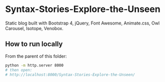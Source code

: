 # Syntax-Stories-Explore-the-Unseen

Static blog built with Bootstrap 4, jQuery, Font Awesome, Animate.css, Owl Carousel, Isotope, Venobox.

## How to run locally

From the parent of this folder:
```bash
python -m http.server 8000
# then open:
# http://localhost:8000/Syntax-Stories-Explore-the-Unseen/
